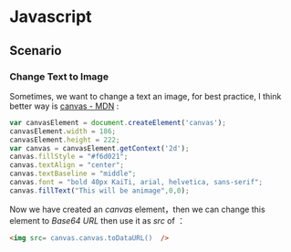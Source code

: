 # Javascript

## Scenario

### Change Text to Image

Sometimes, we want to change a text an image, for best practice, I think better  way is  [canvas - MDN](https://developer.mozilla.org/kab/docs/Web/API/Canvas_API) :

```javascript
var canvasElement = document.createElement('canvas');
canvasElement.width = 186;
canvasElement.height = 222;
var canvas = canvasElement.getContext('2d');
canvas.fillStyle = "#f6d021";
canvas.textAlign = "center";
canvas.textBaseline = "middle";
canvas.font = "bold 40px KaiTi, arial, helvetica, sans-serif";
canvas.fillText("This will be animage",0,0);
```

Now we have created an *canvas* element，then we can change this element to *Base64 URL* then use it as *src* of *<img />*：

```html
<img src= canvas.canvas.toDataURL()  />
```